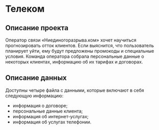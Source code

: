 # Телеком
## Описание проекта
Оператор связи «Ниединогоразрыва.ком» хочет научиться прогнозировать отток клиентов. Если выяснится, что пользователь планирует уйти, ему будут предложены промокоды и специальные условия. Команда оператора собрала персональные данные о некоторых клиентах, информацию об их тарифах и договорах.

## Описание данных
Доступны четыре файла с данными, которые включают в себя следующую информацию:

* информация о договоре;
* персональные данные клиента;
* информация об интернет-услугах;
* информация об услугах телефонии.
